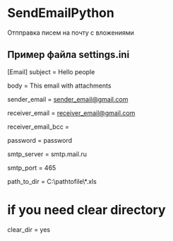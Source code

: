 # SendEmailPython
 Отпправка писем на почту с вложениями


Пример файла settings.ini
---------------------------
[Email]
subject = Hello people

body =  This email with attachments 

sender_email = sender_email@gmail.com

receiver_email = receiver_email@gmail.com

receiver_email_bcc =

password = password

smtp_server = smtp.mail.ru

smtp_port = 465

path_to_dir = C:\pathtofile\\*.xls

# if you need clear directory
clear_dir = yes
